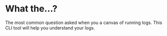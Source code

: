 # What the...?

The most common question asked when you a canvas of running logs. This CLI tool will help you understand your logs.
